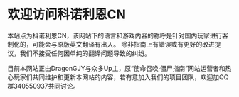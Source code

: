 # 欢迎访问科诺利恩CN

本站点为科诺利恩CN，该网站下的语言和游戏内容的称呼是针对国内玩家进行客制化的，可能会与原版英文翻译有出入。 除非指南上有错误或有更好的改进提议，我们不接受任何因单纯的翻译问题导致的纠纷。

目前本网站正由DragonGJY与众多Up主，原“使命召唤·僵尸指南”网站运营者和热心玩家们共同维护和更新本网站的内容，若有意加入我们的项目团队，欢迎加QQ群340550937共同讨论。